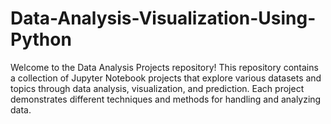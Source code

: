 # Data-Analysis-Visualization-Using-Python
Welcome to the Data Analysis Projects repository! This repository contains a collection of Jupyter Notebook projects that explore various datasets and topics through data analysis, visualization, and prediction. Each project demonstrates different techniques and methods for handling and analyzing data.
